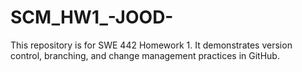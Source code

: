 # SCM_HW1_-JOOD-
This repository is for SWE 442 Homework 1. It demonstrates version control, branching, and change management practices in GitHub.
